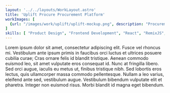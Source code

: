 ```yaml
---
layout: '../../layouts/WorkLayout.astro'
title: 'Uplift Procure Procurement Platform'
workImages: [
  {url: "/images/work/uplift/uplift-mockup.png", description: "Procurement platform elements"}
]
skills: [ "Product Design", "Frontend Development", "React", "RemixJS", "Start Up"]
---
```


Lorem ipsum dolor sit amet, consectetur adipiscing elit. Fusce vel rhoncus mi. Vestibulum ante ipsum primis in faucibus orci luctus et ultrices posuere cubilia curae; Cras ornare felis id blandit tristique. Aenean commodo euismod leo, sit amet vulputate eros consequat id. Nunc at fringilla libero. Sed orci augue, iaculis eu metus ut, finibus tristique nibh. Sed lobortis eros lectus, quis ullamcorper massa commodo pellentesque. Nullam a leo varius, eleifend ante sed, vestibulum augue. Vestibulum bibendum vulputate elit et pharetra. Integer non euismod risus. Morbi blandit id magna eget bibendum.